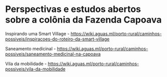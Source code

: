<!-- TITLE: Caminhos Possiveis -->
<!-- SUBTITLE: Relatos de possibilidades na Porto Rural -->

# Perspectivas e estudos abertos sobre a colônia da Fazenda Capoava

Inspirando uma Smart Village - https://wiki.aguas.ml/porto-rural/caminhos-possiveis/inspiracoes-do-roteiro-da-smart-village

Saneamento medicinal - https://wiki.aguas.ml/porto-rural/caminhos-possiveis/saneamento-medicinal-na-capoava

Vila da mobilidade - https://wiki.aguas.ml/porto-rural/caminhos-possiveis/vila-da-mobilidade